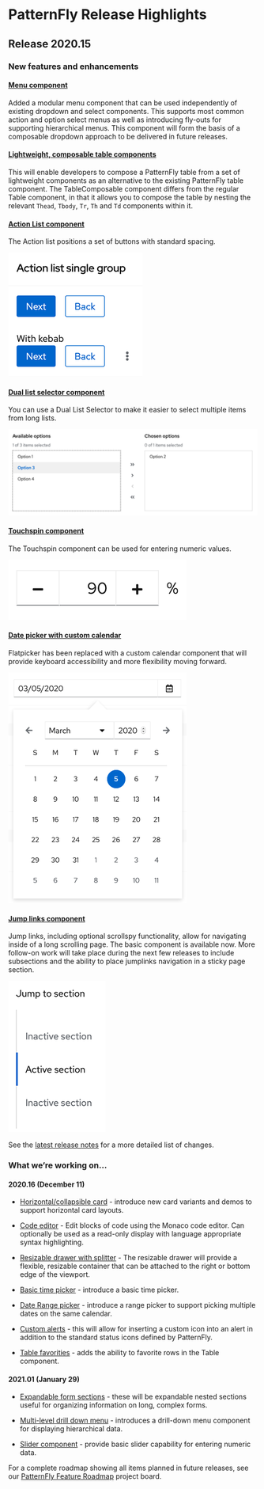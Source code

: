 # PatternFly Release Highlights
## Release 2020.15
### New features and enhancements



#### [Menu component](https://v4-archive.patternfly.org/v4/components/menu)
Added a modular menu component that can be used independently of existing dropdown and select components. This supports most common action and option select menus as well as introducing fly-outs for supporting hierarchical menus. This component will form the basis of a composable dropdown approach to be delivered in future releases.

#### [Lightweight, composable table components](https://v4-archive.patternfly.org/v4/components/table#tablecomposable-examples)
This will enable developers to compose a PatternFly table from a set of lightweight components as an alternative to the existing PatternFly table component. The TableComposable component differs from the regular Table component, in that it allows you to compose the table by nesting the relevant `Thead`, `Tbody`, `Tr`, `Th` and `Td` components within it.

#### [Action List component](https://v4-archive.patternfly.org/v4/components/action-list)
The Action list positions a set of buttons with standard spacing.

![basic action list](./img/action-list.png)

#### [Dual list selector component](https://v4-archive.patternfly.org/v4/components/dual-list-selector)
You can use a Dual List Selector to make it easier to select multiple items from long lists.

![dual list selector](./img/dual-list-selector.png)

#### [Touchspin component](https://v4-archive.patternfly.org/v4/components/touchspin)
The Touchspin component can be used for entering numeric values.

![touchspin](./img/touchspin.png)

#### [Date picker with custom calendar](https://v4-archive.patternfly.org/v4/components/date-picker)
Flatpicker has been replaced with a custom calendar component that will provide keyboard accessibility and more flexibility moving forward.

![date picker](./img/date-picker.png)

#### [Jump links component](https://v4-archive.patternfly.org/v4/components/jump-links)
Jump links, including optional scrollspy functionality, allow for navigating inside of a long scrolling page. The basic component is available now. More follow-on work will take place during the next few releases to include subsections and the ability to place jumplinks navigation in a sticky page section.

![jump links](./img/jump-links.png)

See the [latest release notes](https://v4-archive.patternfly.org/v4/developer-resources/release-notes) for a more detailed list of changes.


### What we’re working on...

#### 2020.16 (December 11)
* [Horizontal/collapsible card](https://github.com/patternfly/patternfly/issues/3555) - introduce new card variants and demos to support horizontal card layouts.

* [Code editor](https://github.com/patternfly/patternfly-design/issues/836) - Edit blocks of code using the Monaco code editor. Can optionally be used as a read-only display with language appropriate syntax highlighting.

* [Resizable drawer with splitter](https://github.com/patternfly/patternfly-react/issues/5050) - The resizable drawer will provide a flexible, resizable container that can be attached to the right or bottom edge of the viewport.

* [Basic time picker](https://github.com/patternfly/patternfly-react/issues/4731) - introduce a basic time picker.

* [Date Range picker](https://github.com/patternfly/patternfly-react/issues/4732) - introduce a range picker to support picking multiple dates on the same calendar.

* [Custom alerts](https://github.com/patternfly/patternfly/issues/3257) - this will allow for inserting a custom icon into an alert in addition to the standard status icons defined by PatternFly.

* [Table favorities](https://github.com/patternfly/patternfly-react/issues/5020) - adds the ability to favorite rows in the Table component.

#### 2021.01 (January 29)

* [Expandable form sections](https://github.com/patternfly/patternfly/issues/3557) - these will be expandable nested sections useful for organizing information on long, complex forms.

* [Multi-level drill down menu](https://github.com/patternfly/patternfly-react/issues/5024) - introduces a drill-down menu component for displaying hierarchical data.

* [Slider component](https://github.com/patternfly/patternfly/issues/296) - provide basic slider capability for entering numeric data.

For a complete roadmap showing all items planned in future releases, see our [PatternFly Feature Roadmap](https://github.com/orgs/patternfly/projects/4?fullscreen=true) project board.
